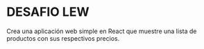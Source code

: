 # DESAFIO LEW

Crea una aplicación web simple en React que muestre una lista de productos con sus  respectivos precios.
